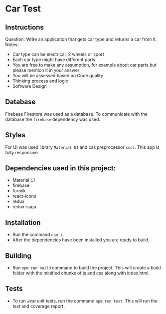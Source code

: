 # Car Test

## Instructions
Question: Write an application that gets car type and returns a car from it.
Notes:
- Car type can be electrical, 2 wheels or sport
- Each car type might have different parts
- You are free to make any assumption, for example about car parts but please mention it in your answer
- You will be assessed based on Code quality
- Thinking process and logic
- Software Design

## Database
Firebase Firestore was used as a database. To communicate with the database the `firebase` dependency was used. 

## Styles
For UI was used library `Material UI` and css preprocessor `scss`. This app is fully responsive.

## Dependencies used in this project:
- Material UI
- firebase
- formik 
- react-icons 
- redux
- redux-saga

## Installation
- Run the command `npm i`.
- After the dependencies have been installed you are ready to build.

## Building
- Run `npm run build` command to build the project. This will create a build folder with the minified chunks of js and css along with index.html.

## Tests
- To run *Jest* unit tests, run the command `npm run test`. This will run the test and coverage report.

